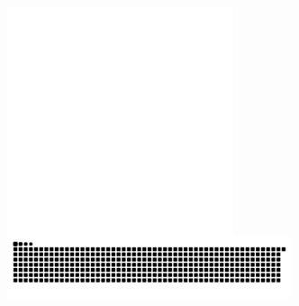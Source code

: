 [<img align="left" width="400" alt="🦑" src="https://github.com/taandsoul/taandsoul/blob/master/metrics.svg">](https://github.com/taandsoul/metrics)
<!-- [<img align="right" width="150" alt="🦑" src="https://count.getloli.com/get/@:lowlighter?theme=rule34">](https://www.youtube.com/watch?v=D00hlkW0u3U)
[<img align="right" width="400" alt="🦑" src="https://github.com/taandsoul/taandsoul/blob/master/metrics.personal.anilist.svg">](https://github.com/taandsoul/metrics) -->


##
 ![Snake animation](https://github.com/taandsoul/taandsoul/blob/output/github-contribution-grid-snake.svg)

